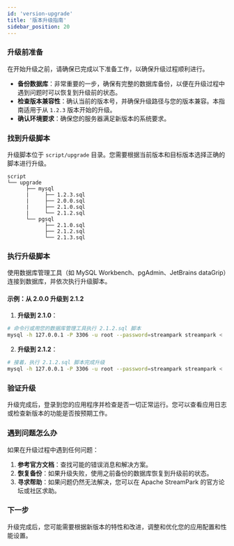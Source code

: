 ```yaml
---
id: 'version-upgrade'
title: '版本升级指南'
sidebar_position: 20
---
```


### 升级前准备

在开始升级之前，请确保已完成以下准备工作，以确保升级过程顺利进行。

- **备份数据库**：非常重要的一步，确保有完整的数据库备份，以便在升级过程中遇到问题时可以恢复到升级前的状态。
- **检查版本兼容性**：确认当前的版本号，并确保升级路径与您的版本兼容。本指南适用于从 `1.2.3` 版本开始的升级。
- **确认环境要求**：确保您的服务器满足新版本的系统要求。

### 找到升级脚本

升级脚本位于 `script/upgrade` 目录。您需要根据当前版本和目标版本选择正确的脚本进行升级。

```plaintext
script
└── upgrade
      ├── mysql
      |     ├── 1.2.3.sql
      |     ├── 2.0.0.sql
      |     ├── 2.1.0.sql
      |     └── 2.1.2.sql
      └── pgsql
            ├── 2.1.0.sql
            ├── 2.1.2.sql
            └── 2.1.3.sql
```

### 执行升级脚本

使用数据库管理工具（如 MySQL Workbench、pgAdmin、JetBrains dataGrip）连接到数据库，并依次执行升级脚本。

#### 示例：从 2.0.0 升级到 2.1.2

1. **升级到 2.1.0**：

```bash
# 命令行或用您的数据库管理工具执行 2.1.2.sql 脚本
mysql -h 127.0.0.1 -P 3306 -u root --password=streampark streampark < ./script/upgrade/mysql/2.1.0.sql
```

2. **升级到 2.1.2**：

```bash
# 接着，执行 2.1.2.sql 脚本完成升级
mysql -h 127.0.0.1 -P 3306 -u root --password=streampark streampark < ./script/upgrade/mysql/2.1.2.sql
```

### 验证升级

升级完成后，登录到您的应用程序并检查是否一切正常运行。您可以查看应用日志或检查新版本的功能是否按预期工作。

### 遇到问题怎么办

如果在升级过程中遇到任何问题：

1. **参考官方文档**：查找可能的错误消息和解决方案。
2. **恢复备份**：如果升级失败，使用之前备份的数据库恢复到升级前的状态。
3. **寻求帮助**：如果问题仍然无法解决，您可以在 Apache StreamPark 的官方论坛或社区求助。

### 下一步

升级完成后，您可能需要根据新版本的特性和改进，调整和优化您的应用配置和性能设置。
